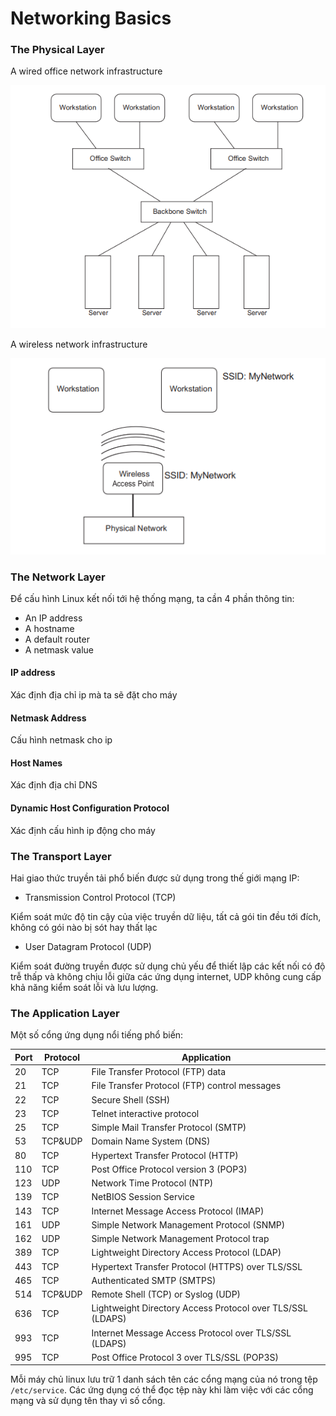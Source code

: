 # Networking Basics

### The Physical Layer

A wired office network infrastructure

![](./images/wires.png)

A wireless network infrastructure

![](./images/wf.png)


### The Network Layer

Để cấu hình Linux kết nối tới hệ thống mạng, ta cần 4 phần thông tin: 

- An IP address
- A hostname
- A	default router
- A	netmask value

#### IP address

Xác định địa chỉ ip mà ta sẽ đặt cho máy

#### Netmask Address

Cấu hình netmask cho ip

#### Host Names

Xác định địa chỉ DNS 

#### Dynamic Host Configuration Protocol

Xác định cấu hình ip động cho máy

### The Transport Layer

Hai giao thức truyền tải phổ biến được sử dụng trong thế giới mạng IP: 

- Transmission	Control	Protocol (TCP)

Kiểm soát mức độ tin cậy của việc truyền dữ liệu, tất cả gói tin đều tới đích, không có gói nào bị sót hay thất lạc

- User Datagram Protocol (UDP)

Kiểm soát đường truyền được sử dụng chủ yếu để thiết lập các kết nối có độ trễ thấp và không chịu lỗi giữa các ứng dụng internet, UDP không cung cấp khả năng kiểm soát lỗi và lưu lượng. 

### The Application Layer

Một số cổng ứng dụng nổi tiếng phổ biến: 

|Port |   Protocol| Application |                     
|-----|-----------|------------|  
|20   |  TCP      |File Transfer Protocol (FTP) data|
|21   |  TCP      |File Transfer Protocol (FTP) control messages|
|22   |  TCP      |Secure Shell (SSH)|
|23   |   TCP     |Telnet interactive protocol|
|25   |  TCP      |Simple Mail Transfer Protocol (SMTP)|
|53   |  TCP&UDP  |Domain Name System (DNS)|
|80   |  TCP      |Hypertext Transfer Protocol (HTTP)|
|110  |   TCP     |Post Office Protocol version 3 (POP3)|
|123  |   UDP     |Network Time Protocol (NTP)|
|139  |   TCP     |NetBIOS Session Service|
|143  |  TCP      |Internet Message Access Protocol (IMAP)|
|161  |  UDP      |Simple Network Management Protocol (SNMP)|
|162  |   UDP     |Simple Network Management Protocol trap|
|389  |   TCP     |Lightweight Directory Access Protocol (LDAP)|
|443  |   TCP     |Hypertext Transfer Protocol (HTTPS) over TLS/SSL|
|465  |  TCP      |Authenticated SMTP (SMTPS)|
|514  |  TCP&UDP  |Remote Shell (TCP) or Syslog (UDP)|
|636  |   TCP     |Lightweight Directory Access Protocol over TLS/SSL (LDAPS)|
|993  |   TCP     |Internet Message Access Protocol over TLS/SSL (LDAPS)|
|995  |  TCP      |Post Office Protocol 3 over TLS/SSL (POP3S)|


Mỗi máy chủ linux lưu trữ 1 danh sách tên các cổng mạng của nó trong tệp `/etc/service`. Các ứng dụng có thể đọc tệp này khi làm việc với các cổng mạng và sử dụng tên thay vì số cổng. 




